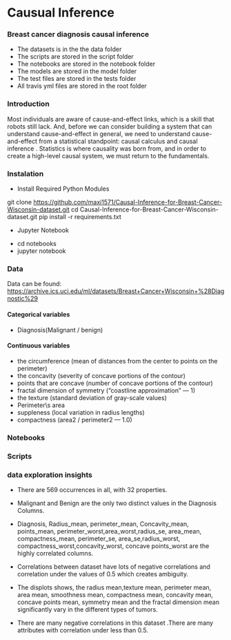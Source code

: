 # Causual Inference

### Breast cancer diagnosis causal inference
 - The datasets is in the the data folder
 - The scripts are stored in the script folder
 - The  notebooks are stored in the notebook folder
 - The  models are stored in the model folder
 - The test files are stored in the tests folder
 - All travis yml files are stored in the root folder

### Introduction

Most individuals are aware of cause-and-effect links, which is a skill that robots still lack.
And, before we can consider building a system that can understand cause-and-effect in
general, we need to understand cause-and-effect from a statistical standpoint: causal
calculus and causal inference . Statistics is where causality was born from, and in order to
create a high-level causal system, we must return to the fundamentals.

### Instalation

- Install Required Python Modules

git clone https://github.com/maxi1571/Causal-Inference-for-Breast-Cancer-Wisconsin-dataset.git
cd Causal-Inference-for-Breast-Cancer-Wisconsin-dataset.git
pip install -r requirements.txt

- Jupyter Notebook

* cd notebooks
* jupyter notebook


### Data

Data can be found: https://archive.ics.uci.edu/ml/datasets/Breast+Cancer+Wisconsin+%28Diagnostic%29

#### Categorical variables 

* Diagnosis(Malignant / benign)

#### Continuous variables

* the circumference (mean of distances from the center to points on the perimeter)
* the concavity (severity of concave portions of the contour)
* points that are concave (number of concave portions of the contour)
* fractal dimension of symmetry (“coastline approximation” — 1)
* the texture (standard deviation of gray-scale values)
* Perimeter\s area
* suppleness (local variation in radius lengths)
* compactness (area2 / perimeter2 — 1.0)

### Notebooks



### Scripts



### data exploration insights

* There are 569 occurrences in all, with 32 properties.

* Malignant and Benign are the only two distinct values in the Diagnosis Columns.

* Diagnosis, Radius_mean, perimeter_mean, Concavity_mean, points_mean, perimeter_worst,area_worst,radius_se, area_mean, compactness_mean, perimeter_se, area_se,radius_worst, compactness_worst,concavity_worst, concave points_worst are the highly correlated columns.

* Correlations between dataset have lots of negative correlations and correlation under the values of 0.5 which creates ambiguity.

* The displots shows, the radius mean,texture mean, perimeter mean, area mean, smoothness mean, compactness mean, concavity mean, concave points mean, symmetry mean and the fractal dimension mean significantly vary in the different types of tumors.

* There are many negative correlations in this dataset .There are many attributes with correlation under less than 0.5.

